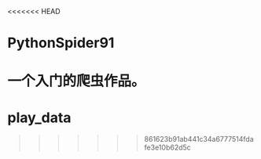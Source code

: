 <<<<<<< HEAD
# PythonSpider91
一个入门的爬虫作品。
=======
# play_data
>>>>>>> 861623b91ab441c34a6777514fdafe3e10b62d5c
